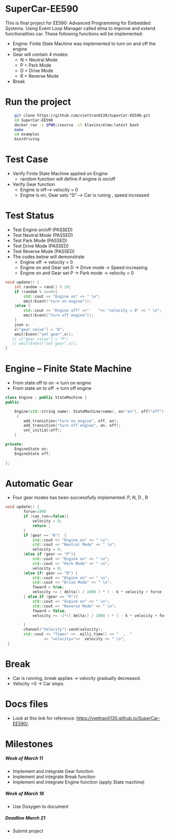 # SuperCar-EE590
This is final project for EE590: Advanced Programming for Embedded Systems.
Using Event Loop Manager called elma to improve and extend functionalities  car.
These following functions will be implemented: 
* Engine: Finite State Machine was implemented to turn on and off the engine
* Gear will contain 4 modes:
    * N = Neutral Mode
    * P = Park Mode
    * D = Drive Mode
    * R = Reverse Mode
* Break
# Run the project
```bash 
    git clone https://github.com/viettran0130/SuperCar-EE590.git
    cd SuperCar-EE590
    docker run -v $PWD:/source -it klavins/elma:latest bash
    make
    cd examples
    bin/driving 
```
# Test Case
* Verify Finite State Machine applied on Engine 
   * random function will define if engine is on/off
* Verify Gear function
   * Engine is off--> velocity = 0
   * Engine is on, Gear sets "D"--> Car is runing , speed increased 
# Test Status 
* Test Engine on/off (PASSED)
* Test Neutral Mode (PASSED)
* Test Park Mode (PASSED)
* Test Drive Mode (PASSED)
* Test Reverse Mode (PASSED)
* The codes below will demonstrate  
   * Engine off -> velocity = 0 
   * Engine on and Gear set D -> Drive mode -> Speed increasing 
   * Engine on and Gear set P -> Park mode -> velocity = 0
```c++ 
void update() {
    int random = rand() % 10;
    if (random % 2==0){
        std::cout << "Engine on" << " \n";
        emit(Event("turn on engine"));
    }else {
        std::cout << "Engine off" <<"    "<< "velocity = 0" << " \n";
        emit(Event("turn off engine"));   
    }
    json v;
    v["gear_value"] = "D";
    emit(Event("set gear",v));   
   // v["gear_value"] = "P";
   // emit(Event("set gear",v)); 
}
```
# Engine – Finite State Machine
* From state off to on -> turn on engine 
* From state on to off -> turn off engine 
```c++ 
class Engine : public StateMachine {
public:

    Engine(std::string name): StateMachine(name), on("on"), off("off")
     {
        add_transition("turn on engine", off, on);
        add_transition("turn off engine", on, off);
        set_initial(off);
    }

private:
    EngineState on;
    EngineState off;
    
};
```
# Automatic Gear 
* Four gear modes has been successfully implemented: P, N, D , R 
```c++
void update() {
        force=1000
        if (can_run==false){
            velocity = 0;
            return ; 
        }
        if (gear == "N")  {
            std::cout << "Engine on" << " \n";
            std::cout << "Neutral Mode" << " \n";
            velocity = 0;
        }else if (gear == "P"){
            std::cout << "Engine on" << " \n";
            std::cout << "Park Mode" << " \n";
            velocity = 0;
        }else if( gear == "D") {
            std::cout << "Engine on" << " \n";
            std::cout << "Drive Mode" << " \n";
            foward = true;
            velocity += ( delta() / 1000 ) * ( - k * velocity + force ) / m;   
        } else if (gear == "R"){
            std::cout << "Engine on" << " \n";
            std::cout << "Reverse Mode" << " \n";
            foward = false; 
            velocity += -1*(( delta() / 1000 ) * ( - k * velocity + force ) / m);

        }
        channel("Velocity").send(velocity);
        std::cout << "Time=" <<  milli_time() << "  ,  "
                 << "velocity="<<  velocity << " \n";   
 }
```
# Break 
* Car is running, break applies -> velocity gradually decreased.  
* Velocity =0 -> Car stops
# Docs files 
* Look at this link for reference: 
https://viettran0130.github.io/SuperCar-EE590/.
# Milestones
##### Week of March 11
* Implement and integrate Gear function 
* Implement and integrate Break function
* Implement and integrate Engine function (apply State machine)
##### Week of March 18 
* Use Doxygen to document 
##### Deadline March 21
* Submit project 













